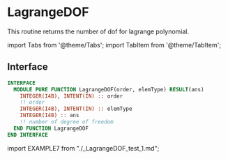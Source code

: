 # LagrangeDOF

This routine returns the number of dof for lagrange polynomial.

import Tabs from '@theme/Tabs';
import TabItem from '@theme/TabItem';

## Interface

<Tabs>
<TabItem value="interface" label="܀ Interface" default>

```fortran
INTERFACE
  MODULE PURE FUNCTION LagrangeDOF(order, elemType) RESULT(ans)
    INTEGER(I4B), INTENT(IN) :: order
    !! order
    INTEGER(I4B), INTENT(IN) :: elemType
    INTEGER(I4B) :: ans
    !! number of degree of freedom
  END FUNCTION LagrangeDOF
END INTERFACE
```

</TabItem>

<TabItem value="example" label="️܀ See example">

import EXAMPLE7 from "./_LagrangeDOF_test_1.md";

<EXAMPLE7 />

</TabItem>

<TabItem value="close" label="↢ ">

</TabItem>
</Tabs>
